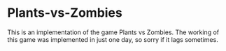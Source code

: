 # Plants-vs-Zombies

This is an implementation of the game Plants vs Zombies.
The working of this game was implemented in just one day, so sorry if it lags sometimes.
